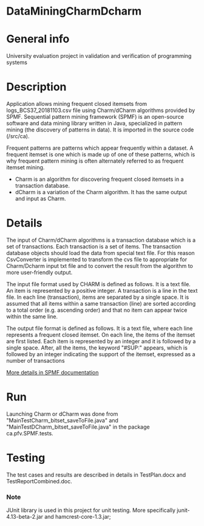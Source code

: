 # DataMiningCharmDcharm

# General info

University evaluation project in validation and verification of programming systems

# Description

Application allows mining frequent closed itemsets from logs_BCS37_20181103.csv file using Charm/dCharm 
algorithms provided by SPMF. Sequential pattern mining framework (SPMF) is an open-source software and data
mining library written in Java, specialized in pattern mining (the discovery of patterns in data). It is
imported in the source code (/src/ca).

Frequent patterns are patterns which appear frequently within a dataset. A frequent itemset is one which 
is made up of one of these patterns, which is why frequent pattern mining is often alternately referred 
to as frequent itemset mining.

* Charm is an algorithm for discovering frequent closed itemsets in a transaction database.
* dCharm is a variation of the Charm algorithm. It has the same output and input as Charm.

# Details

The input of Charm/dCharm algorithms is a transaction database which is a set of transactions. 
Each transaction is a set of items. The transaction database objects should load the data from
special text file. For this reason CsvConverter is implemented to transform the cvs file to
appropriate for Charm/Dcharm input txt file and to convert the result from the algorithm
to more user-friendly output.

The input file format used by CHARM is defined as follows. It is a text file. An item is 
represented by a positive integer. A transaction is a line in the text file. In each line 
(transaction), items are separated by a single space. It is assumed that all items within a same 
transaction (line) are sorted according to a total order (e.g. ascending order) and that no item 
can appear twice within the same line. 

The output file format is defined as follows. It is a text file, where each line represents a 
frequent closed itemset. On each line, the items of the itemset are first listed. Each item is 
represented by an integer and it is followed by a single space. After, all the items, the keyword 
"#SUP:" appears, which is followed by an integer indicating the support of the itemset, expressed 
as a number of transactions

[More details in SPMF documentation](https://www.philippe-fournier-viger.com/spmf/Charm_dCharm.php#:~:text=The%20Charm%20algorithm%20is%20an,for%20frequent%20closed%20itemset%20mining.)

# Run

Launching Charm or dCharm was done from "MainTestCharm_bitset_saveToFile.java" and 
"MainTestDCharm_bitset_saveToFile.java" in the package ca.pfv.SPMF.tests.

# Testing

The test cases and results are described in details in TestPlan.docx and TestReportCombined.doc.

### Note

JUnit library is used in this project for unit testing. More specifically junit-4.13-beta-2.jar and hamcrest-core-1.3.jar;
